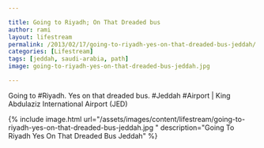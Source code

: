 ```yaml
---

title: Going to Riyadh; On That Dreaded bus
author: rami
layout: lifestream 
permalink: /2013/02/17/going-to-riyadh-yes-on-that-dreaded-bus-jeddah/
categories: [Lifestream]
tags: [jeddah, saudi-arabia, path] 
image: going-to-riyadh-yes-on-that-dreaded-bus-jeddah.jpg 

---
```


Going to #Riyadh. Yes on that dreaded bus. #Jeddah #Airport | King Abdulaziz International Airport (JED) 

{% include image.html url="/assets/images/content/lifestream/going-to-riyadh-yes-on-that-dreaded-bus-jeddah.jpg " description="Going To Riyadh Yes On That Dreaded Bus Jeddah" %}
